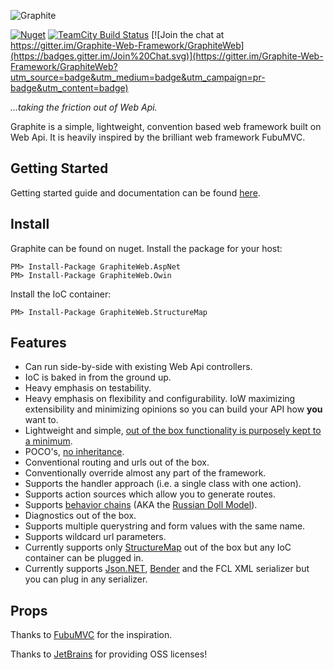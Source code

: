 ![Graphite](https://github.com/mikeobrien/graphite/raw/master/misc/header.png)

[![Nuget](http://img.shields.io/nuget/v/GraphiteWeb.Core.svg?style=flat)](http://www.nuget.org/packages/GraphiteWeb.Core/) [![TeamCity Build Status](https://img.shields.io/teamcity/http/build.mikeobrien.net/s/Graphite.svg?style=flat)](http://build.mikeobrien.net/viewType.html?buildTypeId=Graphite&guest=1) [![Join the chat at https://gitter.im/Graphite-Web-Framework/GraphiteWeb](https://badges.gitter.im/Join%20Chat.svg)](https://gitter.im/Graphite-Web-Framework/GraphiteWeb?utm_source=badge&utm_medium=badge&utm_campaign=pr-badge&utm_content=badge)

*...taking the friction out of Web Api.*

Graphite is a simple, lightweight, convention based web framework built on Web Api. It is heavily inspired by the brilliant web framework FubuMVC.

## Getting Started

Getting started guide and documentation can be found [here](http://graphiteweb.io).


## Install

Graphite can be found on nuget. Install the package for your host:

    PM> Install-Package GraphiteWeb.AspNet
    PM> Install-Package GraphiteWeb.Owin
    
Install the IoC container:
    
    PM> Install-Package GraphiteWeb.StructureMap

## Features

- Can run side-by-side with existing Web Api controllers.
- IoC is baked in from the ground up.
- Heavy emphasis on testability.
- Heavy emphasis on flexibility and configurability. IoW maximizing extensibility and minimizing opinions so you can build your API how **you** want to.
- Lightweight and simple, [out of the box functionality is purposely kept to a minimum](https://www.brainyquote.com/quotes/quotes/a/antoinedes103610.html).
- POCO's, [no inheritance](https://en.wikipedia.org/wiki/Composition_over_inheritance).
- Conventional routing and urls out of the box.
- Conventionally override almost any part of the framework.
- Supports the handler approach (i.e. a single class with one action).
- Supports action sources which allow you to generate routes.
- Supports [behavior chains](http://www.mkmurray.com/blog/2011/06/13/fubumvc-behavior-chains-the-bmvc-pattern/) (AKA the [Russian Doll Model](http://codebetter.com/jeremymiller/2011/01/09/fubumvcs-internal-runtime-the-russian-doll-model-and-how-it-compares-to-asp-net-mvc-and-openrasta/)).
- Diagnostics out of the box.
- Supports multiple querystring and form values with the same name.
- Supports wildcard url parameters.
- Currently supports only [StructureMap](http://structuremap.github.io/) out of the box but any IoC container can be plugged in.
- Currently supports [Json.NET](http://www.newtonsoft.com/json), [Bender](https://github.com/mikeobrien/Bender) and the FCL XML serializer but you can plug in any serializer.

Props
------------

Thanks to [FubuMVC](https://fubumvc.github.io/) for the inspiration.

Thanks to [JetBrains](http://www.jetbrains.com/) for providing OSS licenses! 